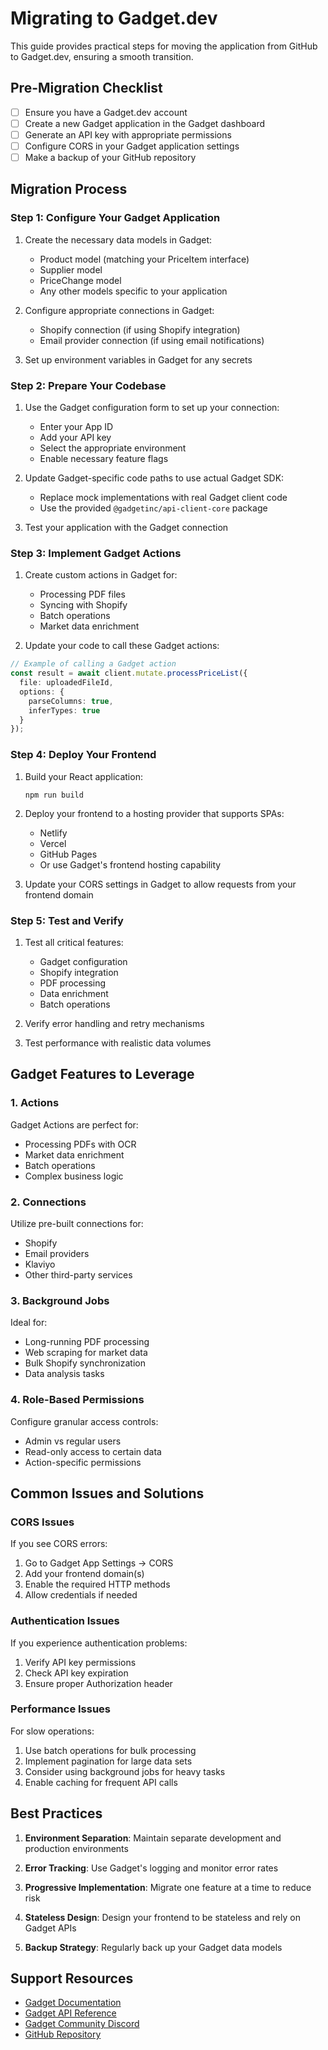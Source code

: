
# Migrating to Gadget.dev

This guide provides practical steps for moving the application from GitHub to Gadget.dev, ensuring a smooth transition.

## Pre-Migration Checklist

- [ ] Ensure you have a Gadget.dev account
- [ ] Create a new Gadget application in the Gadget dashboard
- [ ] Generate an API key with appropriate permissions
- [ ] Configure CORS in your Gadget application settings
- [ ] Make a backup of your GitHub repository

## Migration Process

### Step 1: Configure Your Gadget Application

1. Create the necessary data models in Gadget:
   - Product model (matching your PriceItem interface)
   - Supplier model
   - PriceChange model
   - Any other models specific to your application

2. Configure appropriate connections in Gadget:
   - Shopify connection (if using Shopify integration)
   - Email provider connection (if using email notifications)

3. Set up environment variables in Gadget for any secrets

### Step 2: Prepare Your Codebase

1. Use the Gadget configuration form to set up your connection:
   - Enter your App ID
   - Add your API key
   - Select the appropriate environment
   - Enable necessary feature flags

2. Update Gadget-specific code paths to use actual Gadget SDK:
   - Replace mock implementations with real Gadget client code
   - Use the provided `@gadgetinc/api-client-core` package

3. Test your application with the Gadget connection

### Step 3: Implement Gadget Actions

1. Create custom actions in Gadget for:
   - Processing PDF files
   - Syncing with Shopify
   - Batch operations
   - Market data enrichment

2. Update your code to call these Gadget actions:

```typescript
// Example of calling a Gadget action
const result = await client.mutate.processPriceList({
  file: uploadedFileId,
  options: {
    parseColumns: true,
    inferTypes: true
  }
});
```

### Step 4: Deploy Your Frontend

1. Build your React application:
   ```
   npm run build
   ```

2. Deploy your frontend to a hosting provider that supports SPAs:
   - Netlify
   - Vercel
   - GitHub Pages
   - Or use Gadget's frontend hosting capability

3. Update your CORS settings in Gadget to allow requests from your frontend domain

### Step 5: Test and Verify

1. Test all critical features:
   - Gadget configuration
   - Shopify integration
   - PDF processing
   - Data enrichment
   - Batch operations

2. Verify error handling and retry mechanisms

3. Test performance with realistic data volumes

## Gadget Features to Leverage

### 1. Actions

Gadget Actions are perfect for:
- Processing PDFs with OCR
- Market data enrichment
- Batch operations
- Complex business logic

### 2. Connections

Utilize pre-built connections for:
- Shopify
- Email providers
- Klaviyo
- Other third-party services

### 3. Background Jobs

Ideal for:
- Long-running PDF processing
- Web scraping for market data
- Bulk Shopify synchronization
- Data analysis tasks

### 4. Role-Based Permissions

Configure granular access controls:
- Admin vs regular users
- Read-only access to certain data
- Action-specific permissions

## Common Issues and Solutions

### CORS Issues

If you see CORS errors:
1. Go to Gadget App Settings → CORS
2. Add your frontend domain(s)
3. Enable the required HTTP methods
4. Allow credentials if needed

### Authentication Issues

If you experience authentication problems:
1. Verify API key permissions
2. Check API key expiration
3. Ensure proper Authorization header

### Performance Issues

For slow operations:
1. Use batch operations for bulk processing
2. Implement pagination for large data sets
3. Consider using background jobs for heavy tasks
4. Enable caching for frequent API calls

## Best Practices

1. **Environment Separation**: Maintain separate development and production environments

2. **Error Tracking**: Use Gadget's logging and monitor error rates

3. **Progressive Implementation**: Migrate one feature at a time to reduce risk

4. **Stateless Design**: Design your frontend to be stateless and rely on Gadget APIs

5. **Backup Strategy**: Regularly back up your Gadget data models

## Support Resources

- [Gadget Documentation](https://docs.gadget.dev)
- [Gadget API Reference](https://docs.gadget.dev/api)
- [Gadget Community Discord](https://discord.gg/gadget)
- [GitHub Repository](https://github.com/yourusername/your-repo)
